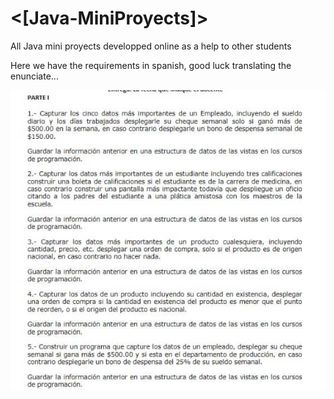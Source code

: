 # <[Java-MiniProyects]>
All Java mini proyects developped online as a help to other students

Here we have the requirements in spanish, good luck translating the enunciate...

![Image of the enunciate](https://github.com/GrenRadon/Java-MiniProyects-/blob/main/Enunciate/279721373_812196976408859_4920041543903799202_n.jpg?raw=true)

